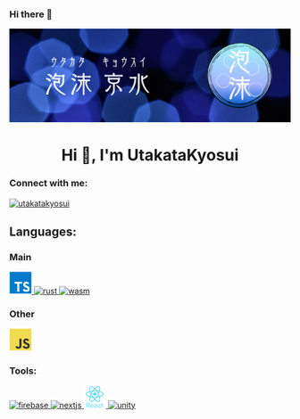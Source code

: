### Hi there 👋

<!--
**Tiamat-KIT/Tiamat-KIT** is a ✨ _special_ ✨ repository because its `README.md` (this file) appears on your GitHub profile.

Here are some ideas to get you started:

- 🔭 I’m currently working on ...
- 🌱 I’m currently learning ...
- 👯 I’m looking to collaborate on ...
- 🤔 I’m looking for help with ...
- 💬 Ask me about ...
- 📫 How to reach me: ...
- 😄 Pronouns: ...
- ⚡ Fun fact: ...
-->
![header](./header.png)
<h1 align="center">Hi 👋, I'm UtakataKyosui</h1>

<h3 align="left">Connect with me:</h3>
<p align="left">
<a href="https://misskey.systems/@Utakata" target="blank"><img align="center" src="https://assets.misskey-hub.net/public/icon.png" alt="utakatakyosui" height="30" width="40" /></a>
</p>

<h2 align="left">Languages:</h2>
<h3 align="left">Main</h3>
<p align="left">
  <a href="https://www.typescriptlang.org/" target="_blank" rel="noreferrer">
    <img src="https://raw.githubusercontent.com/devicons/devicon/master/icons/typescript/typescript-original.svg" alt="typescript" width="40" height="40"/>
  </a>
  <a href="https://www.rust-lang.org/ja" target="_blank" rel="noreferrer">
    <img src="https://prev.rust-lang.org/logos/rust-logo-64x64.png" alt="rust" width="40" height="40"/>
  </a>
  <a href="https://webassembly.org/" target="_blank" rel="noreferrer">
    <img src="https://webassembly.org/favicon.ico" alt="wasm" width="40" height="40"/>
  </a>
</p>

<h3 align="left">Other</h3>
<p align="left">
  <a href="https://developer.mozilla.org/en-US/docs/Web/JavaScript" target="_blank" rel="noreferrer">
    <img src="https://raw.githubusercontent.com/devicons/devicon/master/icons/javascript/javascript-original.svg" alt="javascript" width="40" height="40"/>
  </a>
</p>

<h3 align="left">Tools:</h3>
<p align="left">
  <a href="https://firebase.google.com/" target="_blank" rel="noreferrer">
    <img src="https://www.vectorlogo.zone/logos/firebase/firebase-icon.svg" alt="firebase" width="40" height="40"/>
  </a>
  <a href="https://nextjs.org/" target="_blank" rel="noreferrer">
    <img src="https://cdn.brandfetch.io/id2alue-rx/theme/dark/idqNI71Hra.svg?c=1dxbfHSJFAPEGdCLU4o5B" alt="nextjs" width="40" height="40"/>
  </a>
  <a href="https://reactjs.org/" target="_blank" rel="noreferrer">
    <img src="https://raw.githubusercontent.com/devicons/devicon/master/icons/react/react-original-wordmark.svg" alt="react" width="40" height="40"/>
  </a>
  <a href="https://unity.com/" target="_blank" rel="noreferrer">
    <img src="https://www.vectorlogo.zone/logos/unity3d/unity3d-icon.svg" alt="unity" width="40" height="40"/>
  </a>
</p>


